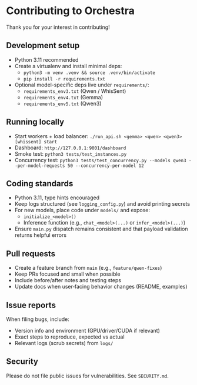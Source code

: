 # Contributing to Orchestra

Thank you for your interest in contributing!

## Development setup

- Python 3.11 recommended
- Create a virtualenv and install minimal deps:
  - `python3 -m venv .venv && source .venv/bin/activate`
  - `pip install -r requirements.txt`
- Optional model-specific deps live under `requirements/`:
  - `requirements_env3.txt` (Qwen / WhisSent)
  - `requirements_env4.txt` (Gemma)
  - `requirements_env5.txt` (Qwen3)

## Running locally

- Start workers + load balancer: `./run_api.sh <gemma> <qwen> <qwen3> [whissent] start`
- Dashboard: `http://127.0.0.1:9001/dashboard`
- Smoke test: `python3 tests/test_instances.py`
- Concurrency test: `python3 tests/test_concurrency.py --models qwen3 --per-model-requests 50 --concurrency-per-model 12`

## Coding standards

- Python 3.11, type hints encouraged
- Keep logs structured (see `logging_config.py`) and avoid printing secrets
- For new models, place code under `models/` and expose:
  - `initialize_<model>()`
  - Inference function (e.g., `chat_<model>(...)` or `infer_<model>(...)`)
- Ensure `main.py` dispatch remains consistent and that payload validation returns helpful errors

## Pull requests

- Create a feature branch from `main` (e.g., `feature/qwen-fixes`)
- Keep PRs focused and small when possible
- Include before/after notes and testing steps
- Update docs when user‑facing behavior changes (README, examples)

## Issue reports

When filing bugs, include:
- Version info and environment (GPU/driver/CUDA if relevant)
- Exact steps to reproduce, expected vs actual
- Relevant logs (scrub secrets) from `logs/`

## Security

Please do not file public issues for vulnerabilities. See `SECURITY.md`.
